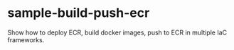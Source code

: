 # sample-build-push-ecr
Show how to deploy ECR, build docker images, push to ECR in multiple IaC frameworks. 
